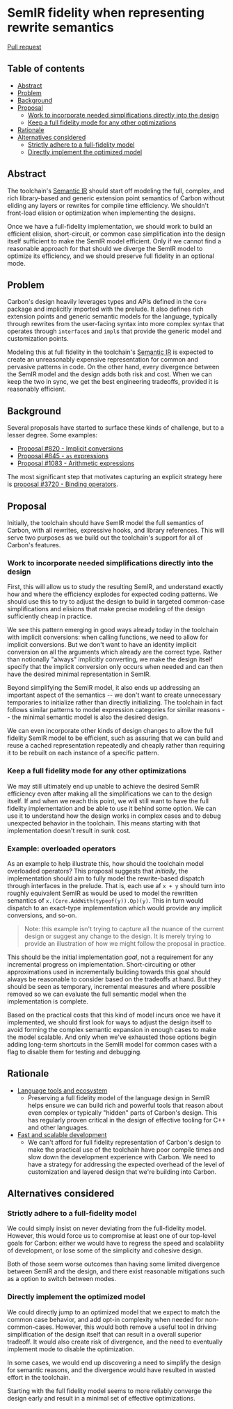 # SemIR fidelity when representing rewrite semantics

<!--
Part of the Carbon Language project, under the Apache License v2.0 with LLVM
Exceptions. See /LICENSE for license information.
SPDX-License-Identifier: Apache-2.0 WITH LLVM-exception
-->

[Pull request](https://github.com/carbon-language/carbon-lang/pull/3833)

<!-- toc -->

## Table of contents

-   [Abstract](#abstract)
-   [Problem](#problem)
-   [Background](#background)
-   [Proposal](#proposal)
    -   [Work to incorporate needed simplifications directly into the design](#work-to-incorporate-needed-simplifications-directly-into-the-design)
    -   [Keep a full fidelity mode for any other optimizations](#keep-a-full-fidelity-mode-for-any-other-optimizations)
-   [Rationale](#rationale)
-   [Alternatives considered](#alternatives-considered)
    -   [Strictly adhere to a full-fidelity model](#strictly-adhere-to-a-full-fidelity-model)
    -   [Directly implement the optimized model](#directly-implement-the-optimized-model)

<!-- tocstop -->

## Abstract

The toolchain's [Semantic IR][semir] should start off modeling the full,
complex, and rich library-based and generic extension point semantics of Carbon
without eliding any layers or rewrites for compile time efficiency. We shouldn't
front-load elision or optimization when implementing the designs.

Once we have a full-fidelity implementation, we should work to build an
efficient elision, short-circuit, or common case simplification into the design
itself sufficient to make the SemIR model efficient. Only if we cannot find a
reasonable approach for that should we diverge the SemIR model to optimize its
efficiency, and we should preserve full fidelity in an optional mode.

[semir]:
    https://docs.google.com/document/d/1RRYMm42osyqhI2LyjrjockYCutQ5dOf8Abu50kTrkX0/edit?resourcekey=0-kHyqOESbOHmzZphUbtLrTw#heading=h.503m6lfcnmui

## Problem

Carbon's design heavily leverages types and APIs defined in the `Core` package
and implicitly imported with the prelude. It also defines rich extension points
and generic semantic models for the language, typically through rewrites from
the user-facing syntax into more complex syntax that operates through
`interface`s and `impl`s that provide the generic model and customization
points.

Modeling this at full fidelity in the toolchain's [Semantic IR][semir] is
expected to create an unreasonably expensive representation for common and
pervasive patterns in code. On the other hand, every divergence between the
SemIR model and the design adds both risk and cost. When we can keep the two in
sync, we get the best engineering tradeoffs, provided it is reasonably
efficient.

## Background

Several proposals have started to surface these kinds of challenge, but to a
lesser degree. Some examples:

-   [Proposal #820 - Implicit conversions](https://github.com/carbon-language/carbon-lang/pull/820)
-   [Proposal #845 - `as` expressions](https://github.com/carbon-language/carbon-lang/pull/845)
-   [Proposal #1083 - Arithmetic expressions](https://github.com/carbon-language/carbon-lang/pull/1083)

The most significant step that motivates capturing an explicit strategy here is
[proposal #3720 - Binding operators](https://github.com/carbon-language/carbon-lang/pull/3720).

## Proposal

Initially, the toolchain should have SemIR model the full semantics of Carbon,
with all rewrites, expressive hooks, and library references. This will serve two
purposes as we build out the toolchain's support for all of Carbon's features.

### Work to incorporate needed simplifications directly into the design

First, this will allow us to study the resulting SemIR, and understand exactly
how and where the efficiency explodes for expected coding patterns. We should
use this to try to adjust the design to build in targeted common-case
simplifications and elisions that make precise modeling of the design
sufficiently cheap in practice.

We see this pattern emerging in good ways already today in the toolchain with
implicit conversions: when calling functions, we need to allow for implicit
conversions. But we don't want to have an identity implicit conversion on all
the arguments which already are the correct type. Rather than notionally
"always" implicitly converting, we make the design itself specify that the
implicit conversion only occurs when needed and can then have the desired
minimal representation in SemIR.

Beyond simplifying the SemIR model, it also ends up addressing an important
aspect of the semantics -- we don't want to create unnecessary temporaries to
initialize rather than directly initializing. The toolchain in fact follows
similar patterns to model expression categories for similar reasons -- the
minimal semantic model is also the desired design.

We can even incorporate other kinds of design changes to allow the full fidelity
SemIR model to be efficient, such as assuring that we can build and reuse a
cached representation repeatedly and cheaply rather than requiring it to be
rebuilt on each instance of a specific pattern.

### Keep a full fidelity mode for any other optimizations

We may still ultimately end up unable to achieve the desired SemIR efficiency
even after making all the simplifications we can to the design itself. If and
when we reach this point, we will still want to have the full fidelity
implementation and be able to use it behind some option. We can use it to
understand how the design works in complex cases and to debug unexpected
behavior in the toolchain. This means starting with that implementation doesn't
result in sunk cost.

### Example: overloaded operators

As an example to help illustrate this, how should the toolchain model overloaded
operators? This proposal suggests that _initially_, the implementation should
aim to fully model the rewrite-based dispatch through interfaces in the prelude.
That is, each use af `x + y` should turn into roughly equivalent SemIR as would
be used to model the rewritten semantics of `x.(Core.AddWith(typeof(y)).Op)(y)`.
This in turn would dispatch to an exact-type implementation which would provide
any implicit conversions, and so-on.

> Note: this example isn't trying to capture all the nuance of the current
> design or suggest any change to the design. It is merely trying to provide an
> illustration of how we might follow the proposal in practice.

This should be the initial implementation _goal_, not a requirement for any
incremental progress on implementation. Short-circuiting or other approximations
used in incrementally building towards this goal should always be reasonable to
consider based on the tradeoffs at hand. But they should be seen as temporary,
incremental measures and where possible removed so we can evaluate the full
semantic model when the implementation is complete.

Based on the practical costs that this kind of model incurs once we have it
implemented, we should first look for ways to adjust the design itself to avoid
forming the complex semantic expansion in enough cases to make the model
scalable. And only when we've exhausted those options begin adding long-term
shortcuts in the SemIR model for common cases with a flag to disable them for
testing and debugging.

## Rationale

-   [Language tools and ecosystem](/docs/project/goals.md#language-tools-and-ecosystem)
    -   Preserving a full fidelity model of the language design in SemIR helps
        ensure we can build rich and powerful tools that reason about even
        complex or typically "hidden" parts of Carbon's design. This has
        regularly proven critical in the design of effective tooling for C++ and
        other languages.
-   [Fast and scalable development](/docs/project/goals.md#fast-and-scalable-development)
    -   We can't afford for full fidelity representation of Carbon's design to
        make the practical use of the toolchain have poor compile times and slow
        down the development experience with Carbon. We need to have a strategy
        for addressing the expected overhead of the level of customization and
        layered design that we're building into Carbon.

## Alternatives considered

### Strictly adhere to a full-fidelity model

We could simply insist on never deviating from the full-fidelity model. However,
this would force us to compromise at least one of our top-level goals for
Carbon: either we would have to regress the speed and scalability of
development, or lose some of the simplicity and cohesive design.

Both of those seem worse outcomes than having some limited divergence between
SemIR and the design, and there exist reasonable mitigations such as a option to
switch between modes.

### Directly implement the optimized model

We could directly jump to an optimized model that we expect to match the common
case behavior, and add opt-in complexity when needed for non-common-cases.
However, this would both remove a useful tool in driving simplification of the
design itself that can result in a overall superior tradeoff. It would also
create risk of divergence, and the need to eventually implement mode to disable
the optimization.

In some cases, we would end up discovering a need to simplify the design for
semantic reasons, and the divergence would have resulted in wasted effort in the
toolchain.

Starting with the full fidelity model seems to more reliably converge the design
early and result in a minimal set of effective optimizations.

